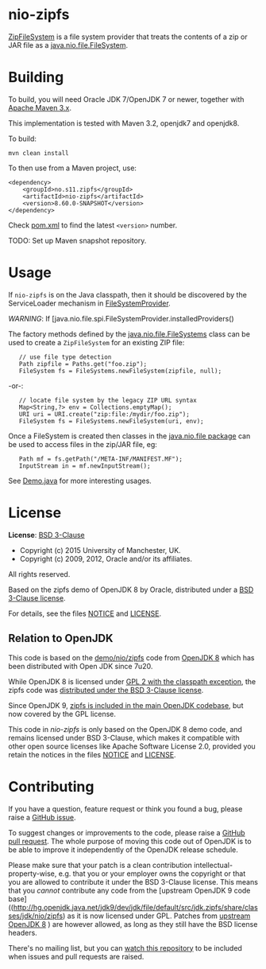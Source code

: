 # nio-zipfs

[ZipFileSystem](src/main/java/no/s11/zipfs/ZipFileSystem) 
is a file system provider that treats the contents of a zip or
JAR file as a [java.nio.file.FileSystem](http://docs.oracle.com/javase/7/docs/api/java/nio/file/FileSystem.html).

# Building

To build, you will need Oracle JDK 7/OpenJDK 7 or newer, 
together with [Apache Maven 3.x](http://maven.apache.org/download.html). 

This implementation is tested with Maven 3.2, openjdk7 and openjdk8.

To build:

	mvn clean install

To then use from a Maven project, use:

	<dependency>
		<groupId>no.s11.zipfs</groupId>
		<artifactId>nio-zipfs</artifactId>
		<version>8.60.0-SNAPSHOT</version>	
	</dependency>
	
Check [pom.xml](pom.xml) to find the latest `<version>` number.	

TODO: Set up Maven snapshot repository.


# Usage

If `nio-zipfs` is on the Java classpath, then it should be discovered by the
ServiceLoader mechanism in [FileSystemProvider](http://docs.oracle.com/javase/7/docs/api/java/nio/file/spi/FileSystemProvider.html).

*WARNING*: If [java.nio.file.spi.FileSystemProvider.installedProviders()

The factory methods defined by the 
[java.nio.file.FileSystems](http://docs.oracle.com/javase/7/docs/api/java/nio/file/FileSystems.html) 
class can be used to create a `ZipFileSystem` for an existing ZIP file:

	   // use file type detection
	   Path zipfile = Paths.get("foo.zip");
	   FileSystem fs = FileSystems.newFileSystem(zipfile, null);

-or-:

	   // locate file system by the legacy ZIP URL syntax
	   Map<String,?> env = Collections.emptyMap();
	   URI uri = URI.create("zip:file:/mydir/foo.zip");
	   FileSystem fs = FileSystems.newFileSystem(uri, env);

Once a FileSystem is created then classes in the 
[java.nio.file package](http://docs.oracle.com/javase/7/docs/api/java/nio/file/package-summary.html)
can be used to access files in the zip/JAR file, eg:

	   Path mf = fs.getPath("/META-INF/MANIFEST.MF");
	   InputStream in = mf.newInputStream();

See [Demo.java](src/test/java/no/s11/zipfs/Demo.java) for more interesting usages.


# License

**License**: [BSD 3-Clause](http://opensource.org/licenses/BSD-3-Clause)

- Copyright (c) 2015 University of Manchester, UK.
- Copyright (c) 2009, 2012, Oracle and/or its affiliates. 

All rights reserved.  

Based on the zipfs demo of OpenJDK 8 by Oracle, distributed
under a [BSD 3-Clause license](LICENSE).

For details, see the files [NOTICE](NOTICE) and [LICENSE](LICENSE). 


## Relation to OpenJDK

This code is based on the 
[demo/nio/zipfs](http://hg.openjdk.java.net/jdk8u/jdk8u/jdk/file/default/src/share/demo/nio/zipfs) 
code from [OpenJDK 8](http://openjdk.java.net/projects/jdk8/) which has been distributed
with Open JDK since 7u20.

While OpenJDK 8 is licensed under 
[GPL 2 with the classpath exception](http://openjdk.java.net/legal/gplv2+ce.html),
the zipfs code was 
[distributed under the BSD 3-Clause license](http://hg.openjdk.java.net/jdk8u/jdk8u/jdk/file/c10fd784956c/src/share/demo/nio/zipfs/src/com/sun/nio/zipfs/ZipFileSystemProvider.java#l2).

Since OpenJDK 9, 
[zipfs is included in the main OpenJDK codebase](http://hg.openjdk.java.net/jdk9/dev/jdk/file/default/src/jdk.zipfs/share/classes/jdk/nio/zipfs), 
but now covered by the GPL license.

This code in *nio-zipfs* is only based on the OpenJDK 8 demo code,
and remains licensed under BSD 3-Clause, which makes it compatible with 
other open source licenses like Apache Software License 2.0,
provided you retain the notices in the files [NOTICE](NOTICE) and [LICENSE](LICENSE).  


# Contributing

If you have a question, feature request or think you found a bug, 
please raise a [GitHub issue](https://github.com/stain/nio-zipfs/issues).

To suggest changes or improvements to the code, please raise 
a [GitHub pull request](https://github.com/stain/nio-zipfs/pulls). 
The whole purpose of moving this code out of OpenJDK is to be able
to improve it independently of the OpenJDK release schedule. 

Please make sure that your patch is a clean contribution intellectual-property-wise, e.g. 
that you or your employer owns the copyright or that you are allowed to contribute it
under the BSD 3-Clause license. This means that you *cannot* contribute any code from the
[upstream OpenJDK 9 code base]((http://hg.openjdk.java.net/jdk9/dev/jdk/file/default/src/jdk.zipfs/share/classes/jdk/nio/zipfs)
as it is now licensed under GPL. Patches from 
[upstream OpenJDK 8](http://hg.openjdk.java.net/jdk8u/jdk8u/jdk/file/default/src/share/demo/nio/zipfs) )
are however allowed, as long as they still have the BSD license headers. 

There's no mailing list, but you can 
[watch this repository](https://github.com/stain/nio-zipfs/subscription) to be included
when issues and pull requests are raised.
